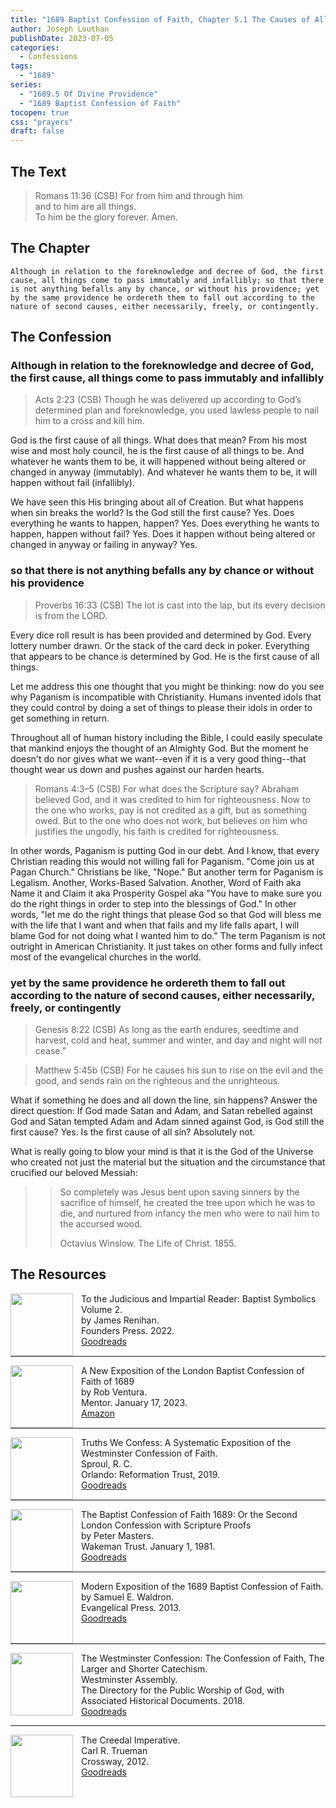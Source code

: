 ```yaml
---
title: "1689 Baptist Confession of Faith, Chapter 5.1 The Causes of All Things"
author: Joseph Louthan
publishDate: 2023-07-05
categories:
  - Confessions
tags:
  - "1689"
series:
  - "1689.5 Of Divine Providence"
  - "1689 Baptist Confession of Faith"
tocopen: true
css: "prayers"
draft: false
---
```

## The Text

>Romans 11:36 (CSB) For from him and through him  
>and to him are all things.  
>To him be the glory forever. Amen.

## The Chapter

```text
Although in relation to the foreknowledge and decree of God, the first cause, all things come to pass immutably and infallibly; so that there is not anything befalls any by chance, or without his providence; yet by the same providence he ordereth them to fall out according to the nature of second causes, either necessarily, freely, or contingently.
```

## The Confession

### Although in relation to the foreknowledge and decree of God, the first cause, all things come to pass immutably and infallibly

>Acts 2:23 (CSB) Though he was delivered up according to God’s determined plan and foreknowledge, you used lawless people to nail him to a cross and kill him.

God is the first cause of all things. What does that mean? From his most wise and most holy council, he is the first cause of all things to be. And whatever he wants them to be, it will happened without being altered or changed in anyway (immutably). And whatever he wants them to be, it will happen without fail (infallibly).

We have seen this His bringing about all of Creation. But what happens when sin breaks the world? Is the God still the first cause? Yes. Does everything he wants to happen, happen? Yes. Does everything he wants to happen, happen without fail? Yes. Does it happen without being altered or changed in anyway or failing in anyway? Yes.

### so that there is not anything befalls any by chance or without his providence

>Proverbs 16:33 (CSB) The lot is cast into the lap, but its every decision is from the LORD.

Every dice roll result is has been provided and determined by God. Every lottery number drawn. Or the stack of the card deck in poker. Everything that appears to be chance is determined by God. He is the first cause of all things.

Let me address this one thought that you might be thinking: now do you see why Paganism is incompatible with Christianity. Humans invented idols that they could control by doing a set of things to please their idols in order to get something in return.

Throughout all of human history including the Bible, I could easily speculate that mankind enjoys the thought of an Almighty God. But the moment he doesn't do nor gives what we want--even if it is a very good thing--that thought wear us down and pushes against our harden hearts.

>Romans 4:3–5 (CSB) For what does the Scripture say? Abraham believed God, and it was credited to him for righteousness. Now to the one who works, pay is not credited as a gift, but as something owed. But to the one who does not work, but believes on him who justifies the ungodly, his faith is credited for righteousness.

In other words, Paganism is putting God in our debt. And I know, that every Christian reading this would not willing fall for Paganism. "Come join us at Pagan Church." Christians be like, "Nope." But another term for Paganism is Legalism. Another, Works-Based Salvation. Another, Word of Faith aka Name it and Claim it aka Prosperity Gospel aka "You have to make sure you do the right things in order to step into the blessings of God." In other words, "let me do the right things that please God so that God will bless me with the life that I want and when that fails and my life falls apart, I will blame God for not doing what I wanted him to do." The term Paganism is not outright in American Christianity. It just takes on other forms and fully infect most of the evangelical churches in the world.

### yet by the same providence he ordereth them to fall out according to the nature of second causes, either necessarily, freely, or contingently

>Genesis 8:22 (CSB) As long as the earth endures, seedtime and harvest, cold and heat, summer and winter, and day and night will not cease.”

>Matthew 5:45b (CSB) For he causes his sun to rise on the evil and the good, and sends rain on the righteous and the unrighteous.

What if something he does and all down the line, sin happens? Answer the direct question: If God made Satan and Adam, and Satan rebelled against God and Satan tempted Adam and Adam sinned against God, is God still the first cause? Yes. Is the first cause of all sin? Absolutely not.

What is really going to blow your mind is that it is the God of the Universe who created not just the material but the situation and the circumstance that crucified our beloved Messiah:

>>So completely was Jesus bent upon saving sinners by the sacrifice of himself, he created the tree upon which he was to die, and nurtured from infancy the men who were to nail him to the accursed wood.
>>
>>Octavius Winslow. The Life of Christ. 1855.

## The Resources

<img src="/images/resources/confession-1689-judacious-reader-renihan.png" align="left" width="100" style="padding-right: 10px" />To the Judicious and Impartial Reader: Baptist Symbolics Volume 2.  
by James Renihan.  
Founders Press. 2022.  
[Goodreads](https://www.goodreads.com/book/show/17867976-modern-exposition-of-the-1689-baptist-confession-of-faith)

<p style="clear:both;">

---

<img src="/images/resources/confession-1689-new-exposition-ventura.jpg" align="left" width="100" style="padding-right: 10px" />A New Exposition of the London Baptist Confession of Faith of 1689    
by Rob Ventura.  
Mentor. January 17, 2023.  
[Amazon](https://www.amazon.com/Exposition-London-Baptist-Confession-Faith/dp/1527108902/ref=asc_df_1527108902/?tag=hyprod-20&linkCode=df0&hvadid=598295323603&hvpos=&hvnetw=g&hvrand=3877532160906942020&hvpone=&hvptwo=&hvqmt=&hvdev=c&hvdvcmdl=&hvlocint=&hvlocphy=9014286&hvtargid=pla-1722666080628&psc=1)

<p style="clear:both;">

---

<img src="/images/resources/confession-wcf-truths-we-confess-sproul.jpg" align="left" width="100" style="padding-right: 10px" />Truths We Confess: A Systematic Exposition of the Westminster Confession of Faith.  
Sproul, R. C.    
Orlando: Reformation Trust, 2019.  
[Goodreads](https://www.goodreads.com/book/show/50024945-truths-we-confess?ac=1&from_search=true&qid=ssTkBgIFwE&rank=1)

<p style="clear:both;">

---

<img src="/images/resources/confession-1689-masters.jpg" align="left" width="100" style="padding-right: 10px" />The Baptist Confession of Faith 1689: Or the Second London Confession with Scripture Proofs  
by Peter Masters.  
Wakeman Trust. January 1, 1981.  
[Goodreads](https://www.goodreads.com/book/show/1723671.Baptist_Confession_of_Faith_1689?ac=1&from_search=true&qid=HfdndsOLE6&rank=1)

<p style="clear:both;">

---

<img src="/images/resources/confession-1689-modern-exposition-waldron.jpg" align="left" width="100" style="padding-right: 10px" />Modern Exposition of the 1689 Baptist Confession of Faith.  
by Samuel E. Waldron.  
Evangelical Press. 2013.  
[Goodreads](https://www.goodreads.com/book/show/17867976-modern-exposition-of-the-1689-baptist-confession-of-faith)

<p style="clear:both;">

---

<img src="/images/resources/confession-wcf-banner-of-truth.jpg" align="left" width="100" style="padding-right: 10px" />The Westminster Confession: The Confession of Faith, The Larger and Shorter Catechism.  
Westminster Assembly.  
The Directory for the Public Worship of God, with Associated Historical Documents. 2018.   
[Goodreads](https://www.goodreads.com/book/show/39905592-the-westminster-confession?ac=1&from_search=true&qid=oMfahlcldC&rank=1)

<p style="clear:both;">

---

<img src="/images/resources/book-creedal-imperative-trueman.jpg" align="left" width="100" style="padding-right: 10px" />The Creedal Imperative.  
Carl R. Trueman    
Crossway, 2012.  
[Goodreads](https://www.goodreads.com/book/show/14452976-the-creedal-imperative?ac=1&from_search=true&qid=GTaJVGWwOY&rank=1)

<p style="clear:both;">

